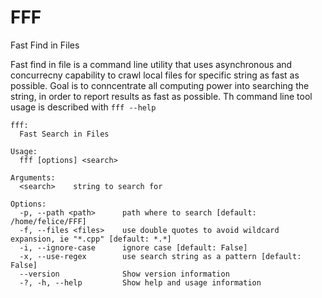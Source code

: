 # FFF
Fast Find in Files

Fast find in file is a command line utility that uses asynchronous and concurrecny capability to crawl local files for specific string as fast as possible.
Goal is to conncentrate all computing power into searching the string, in order to report results as fast as possible.
Th command line tool usage is described with `fff --help`

```
fff:
  Fast Search in Files

Usage:
  fff [options] <search>

Arguments:
  <search>    string to search for

Options:
  -p, --path <path>      path where to search [default: /home/felice/FFF]
  -f, --files <files>    use double quotes to avoid wildcard expansion, ie "*.cpp" [default: *.*]
  -i, --ignore-case      ignore case [default: False]
  -x, --use-regex        use search string as a pattern [default: False]
  --version              Show version information
  -?, -h, --help         Show help and usage information
```
